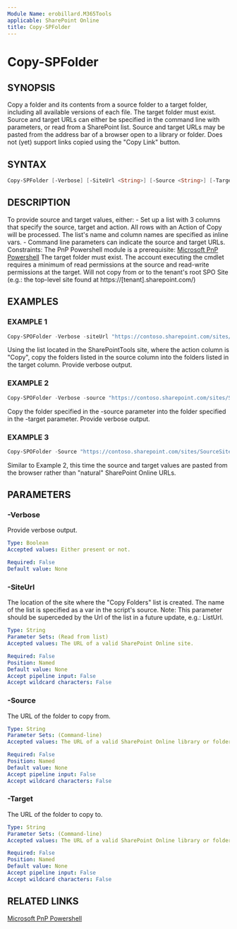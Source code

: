 ```yaml
---
Module Name: erobillard.M365Tools
applicable: SharePoint Online
title: Copy-SPFolder
---
```

  
# Copy-SPFolder

## SYNOPSIS
Copy a folder and its contents from a source folder to a target folder, including all available versions of each file. The target folder must exist. 
Source and target URLs can either be specified in the command line with parameters, or read from a SharePoint list.
Source and target URLs may be pasted from the address bar of a browser open to a library or folder. Does not (yet) support links copied using the "Copy Link" button.


## SYNTAX

```powershell
Copy-SPFolder [-Verbose] [-SiteUrl <String>] [-Source <String>] [-Target <String>]
```

## DESCRIPTION
To provide source and target values, either:
    - Set up a list with 3 columns that specify the source, target and action. All rows with an Action of Copy will be processed. The list's name and column names are specified as inline vars.
    - Command line parameters can indicate the source and target URLs.
Constraints: 
    The PnP Powershell module is a prerequisite: [Microsoft PnP Powershell](https://aka.ms/m365pnp) 
    The target folder must exist.
    The account executing the cmdlet requires a minimum of read permissions at the source and read-write permissions at the target. 
    Will not copy from or to the tenant's root SPO Site (e.g.: the top-level site found at https://[tenant].sharepoint.com/)

## EXAMPLES

### EXAMPLE 1
```powershell
Copy-SPOFolder -Verbose -siteUrl "https://contoso.sharepoint.com/sites/SharePointTools" 
```

Using the list located in the SharePointTools site, where the action column is "Copy", copy the folders listed in the source column into the folders listed in the target column. Provide verbose output. 

### EXAMPLE 2
```powershell
Copy-SPOFolder -Verbose -source "https://contoso.sharepoint.com/sites/SourceSite/Shared Documents" -Target "https://contoso.sharepoint.com/sites/TargetSite/Shared Documents" 
```

Copy the folder specified in the -source parameter into the folder specified in the -target parameter. Provide verbose output. 

### EXAMPLE 3
```powershell
Copy-SPOFolder -Source "https://contoso.sharepoint.com/sites/SourceSite/Shared%20Documents/Forms/AllItems.aspx?id=%2Fsites%2FSourceSite%2FShared%20Documents%2FGeneral" -Target "[https://contoso.sharepoint.com/sites/TargetSite/Shared Documents/General/Test Data](https://contoso.sharepoint.com/sites/TargetSite/Shared%20Documents/Forms/AllItems.aspx?id=%2Fsites%2FSiteB%2FShared%20Documents%2FGeneral&viewid=9427acf1%2De1ae%2D4ecc%2Db456%2D4a1bead7726b)" 
```

Similar to Example 2, this time the source and target values are pasted from the browser rather than "natural" SharePoint Online URLs.

## PARAMETERS

### -Verbose
Provide verbose output.

```yaml
Type: Boolean
Accepted values: Either present or not.

Required: False
Default value: None
```

### -SiteUrl
The location of the site where the "Copy Folders" list is created. The name of the list is specified as a var in the script's source. 
Note: This parameter should be superceded by the Url of the list in a future update, e.g.: ListUrl.

```yaml
Type: String
Parameter Sets: (Read from list)
Accepted values: The URL of a valid SharePoint Online site. 

Required: False
Position: Named
Default value: None
Accept pipeline input: False
Accept wildcard characters: False
```

### -Source
The URL of the folder to copy from. 

```yaml
Type: String
Parameter Sets: (Command-line)
Accepted values: The URL of a valid SharePoint Online library or folder. 

Required: False
Position: Named
Default value: None
Accept pipeline input: False
Accept wildcard characters: False
```

### -Target
The URL of the folder to copy to. 

```yaml
Type: String
Parameter Sets: (Command-line)
Accepted values: The URL of a valid SharePoint Online library or folder. 

Required: False
Position: Named
Default value: None
Accept pipeline input: False
Accept wildcard characters: False
```

## RELATED LINKS

[Microsoft PnP Powershell](https://aka.ms/m365pnp)
